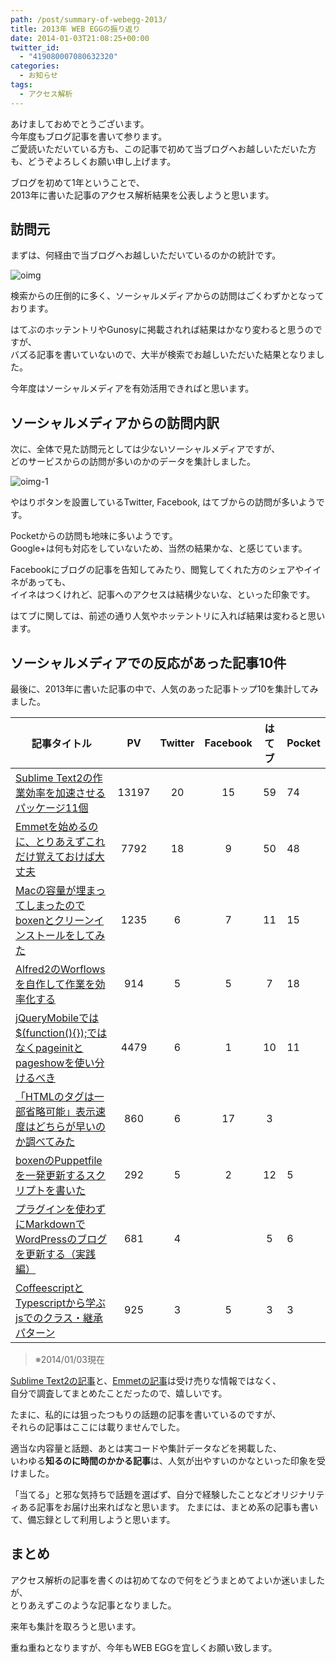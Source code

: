 ```yaml
---
path: /post/summary-of-webegg-2013/
title: 2013年 WEB EGGの振り返り
date: 2014-01-03T21:08:25+00:00
twitter_id:
  - "419080007080632320"
categories:
  - お知らせ
tags:
  - アクセス解析
---
```

あけましておめでとうございます。  
今年度もブログ記事を書いて参ります。  
ご愛読いただいている方も、この記事で初めて当ブログへお越しいただいた方も、どうぞよろしくお願い申し上げます。

ブログを初めて1年ということで、  
2013年に書いた記事のアクセス解析結果を公表しようと思います。

<!--more-->

訪問元
----------------------------------------

まずは、何経由で当ブログへお越しいただいているのかの統計です。

<img src="/images/2014/01/oimg.png" alt="oimg" class="alignnone wp-image-709" srcset="/images/2014/01/oimg.png 600w, /images/2014/01/oimg-150x92.png 150w, /images/2014/01/oimg-300x185.png 300w" sizes="(max-width: 600px) 100vw, 600px" />

検索からの圧倒的に多く、ソーシャルメディアからの訪問はごくわずかとなっております。

はてぶのホッテントリやGunosyに掲載されれば結果はかなり変わると思うのですが、  
バズる記事を書いていないので、大半が検索でお越しいただいた結果となりました。

今年度はソーシャルメディアを有効活用できればと思います。

ソーシャルメディアからの訪問内訳
----------------------------------------

次に、全体で見た訪問元としては少ないソーシャルメディアですが、  
どのサービスからの訪問が多いのかのデータを集計しました。

<img src="/images/2014/01/oimg-1.png" alt="oimg-1" class="alignnone size-medium wp-image-708" srcset="/images/2014/01/oimg-1.png 600w, /images/2014/01/oimg-1-150x92.png 150w, /images/2014/01/oimg-1-300x185.png 300w" sizes="(max-width: 600px) 100vw, 600px" />

やはりボタンを設置しているTwitter, Facebook, はてブからの訪問が多いようです。

Pocketからの訪問も地味に多いようです。  
Google+は何も対応をしていないため、当然の結果かな、と感じています。

Facebookにブログの記事を告知してみたり、閲覧してくれた方のシェアやイイネがあっても、  
イイネはつくけれど、記事へのアクセスは結構少ないな、といった印象です。

はてブに関しては、前述の通り人気やホッテントリに入れば結果は変わると思います。

ソーシャルメディアでの反応があった記事10件
----------------------------------------

最後に、2013年に書いた記事の中で、人気のあった記事トップ10を集計してみました。

| 記事タイトル                                                                                     |  PV   | Twitter | Facebook | はてブ | Pocket |
| ------------------------------------------------------------------------------------------ |:-----:|:-------:|:--------:|:---:| ------ |
| [Sublime Text2の作業効率を加速させるパッケージ11個](/post/11-apps-improve-your-development-in-sublimetext2/)                            | 13197 |   20    |    15    | 59  | 74     |
| [Emmetを始めるのに、とりあえずこれだけ覚えておけば大丈夫](/post/introduction-of-emmet/)                              | 7792  |   18    |    9     | 50  | 48     |
| [Macの容量が埋まってしまったのでboxenとクリーンインストールをしてみた](/post/try-clean-install-with-boxen/)                      | 1235  |    6    |    7     | 11  | 15     |
| [Alfred2のWorflowsを自作して作業を効率化する](/post/improve-your-work-with-alfred/)                               |  914  |    5    |    5     |  7  | 18     |
| [jQueryMobileでは$(function(){});ではなくpageinitとpageshowを使い分けるべき](/post/how-to-treat-ready-event-in-jq-mobile/) | 4479  |    6    |    1     | 10  | 11     |
| [「HTMLのタグは一部省略可能」表示速度はどちらが早いのか調べてみた](/post/omit-close-tag-in-html/)                          |  860  |    6    |    17    |  3  |        |
| [boxenのPuppetfileを一発更新するスクリプトを書いた](/post/how-to-update-puppetfile-at-once/)                            |  292  |    5    |    2     | 12  | 5      |
| [プラグインを使わずにMarkdownでWordPressのブログを更新する（実践編）](/post/update-post/)                  |  681  |    4    |          |  5  | 6      |
| [CoffeescriptとTypescriptから学ぶjsでのクラス・継承パターン](/post/learn-inherit-pattern-from-coffeescript-and-typescript/)                   |  925  |    3    |    5     |  3  | 3      |

> ※2014/01/03現在

[Sublime Text2の記事](/post/11-apps-improve-your-development-in-sublimetext2/)と、[Emmetの記事](/post/introduction-of-emmet/)は受け売りな情報ではなく、  
自分で調査してまとめたことだったので、嬉しいです。

たまに、私的には狙ったつもりの話題の記事を書いているのですが、  
それらの記事はここには載りませんでした。

適当な内容量と話題、あとは実コードや集計データなどを掲載した、  
いわゆる**知るのに時間のかかる記事**は、人気が出やすいのかなといった印象を受けました。

「当てる」と邪な気持ちで話題を選ばず、自分で経験したことなどオリジナリティある記事をお届け出来ればなと思います。 たまには、まとめ系の記事も書いて、備忘録として利用しようと思います。

まとめ
----------------------------------------

アクセス解析の記事を書くのは初めてなので何をどうまとめてよいか迷いましたが、  
とりあえずこのような記事となりました。

来年も集計を取ろうと思います。

重ね重ねとなりますが、今年もWEB EGGを宜しくお願い致します。

<div style="font-size:0px;height:0px;line-height:0px;margin:0;padding:0;clear:both">
</div>